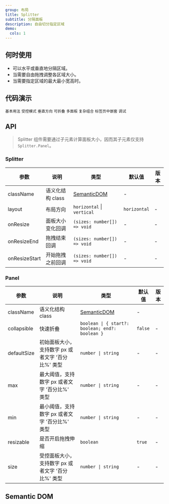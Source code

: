 ```yaml
---
group: 布局
title: Splitter
subtitle: 分隔面板
description: 自由切分指定区域
demo:
  cols: 1
---
```


## 何时使用

- 可以水平或垂直地分隔区域。
- 当需要自由拖拽调整各区域大小。
- 当需要指定区域的最大最小宽高时。

## 代码演示

<!-- prettier-ignore -->
<code src="./demo/size.tsx">基本用法</code>
<code src="./demo/control.tsx">受控模式</code>
<code src="./demo/vertical.tsx">垂直方向</code>
<code src="./demo/collapsible.tsx">可折叠</code>
<code src="./demo/multiple.tsx">多面板</code>
<code src="./demo/group.tsx">复杂组合</code>
<code src="./demo/nested-in-tabs.tsx" debug>标签页中嵌套</code>
<code src="./demo/debug.tsx" debug>调试</code>

## API

> Splitter 组件需要通过子元素计算面板大小，因而其子元素仅支持 `Splitter.Panel`。

### Splitter

| 参数          | 说明             | 类型                         | 默认值       | 版本 |
| ------------- | ---------------- | ---------------------------- | ------------ | ---- |
| className     | 语义化结构 class | [SemanticDOM](#semantic-dom) | -            |      |
| layout        | 布局方向         | `horizontal` \| `vertical`   | `horizontal` | -    |
| onResize      | 面板大小变化回调 | `(sizes: number[]) => void`  | -            | -    |
| onResizeEnd   | 拖拽结束回调     | `(sizes: number[]) => void`  | -            | -    |
| onResizeStart | 开始拖拽之前回调 | `(sizes: number[]) => void`  | -            | -    |

### Panel

| 参数 | 说明 | 类型 | 默认值 | 版本 |
| --- | --- | --- | --- | --- |
| className | 语义化结构 class | [SemanticDOM](#semantic-dom) | - |  |
| collapsible | 快速折叠 | `boolean \| { start?: boolean; end?: boolean }` | `false` | - |
| defaultSize | 初始面板大小，支持数字 px 或者文字 '百分比%' 类型 | `number \| string` | - | - |
| max | 最大阈值，支持数字 px 或者文字 '百分比%' 类型 | `number \| string` | - | - |
| min | 最小阈值，支持数字 px 或者文字 '百分比%' 类型 | `number \| string` | - | - |
| resizable | 是否开启拖拽伸缩 | `boolean` | `true` | - |
| size | 受控面板大小，支持数字 px 或者文字 '百分比%' 类型 | `number \| string` | - | - |

## Semantic DOM

<code src="./demo/_semantic.tsx" simplify></code>

